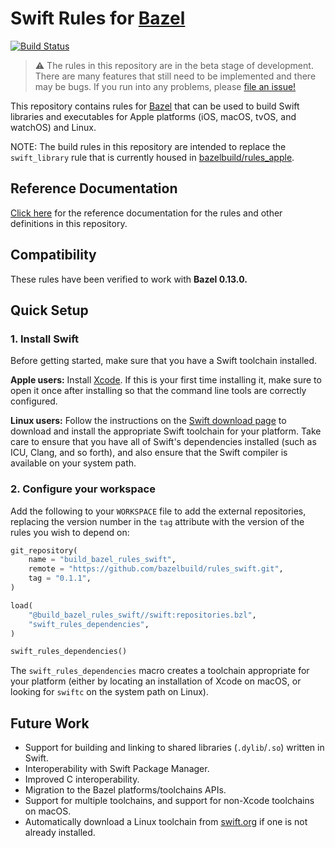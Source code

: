 # Swift Rules for [Bazel](https://bazel.build)

[![Build Status](https://travis-ci.org/bazelbuild/rules_swift.svg?branch=master)](https://travis-ci.org/bazelbuild/rules_swift)

> ⚠️ The rules in this repository are in the beta stage of development. There are
> many features that still need to be implemented and there may be bugs. If you
> run into any problems, please
> [file an issue!](https://github.com/bazelbuild/rules_swift/issues/new)

This repository contains rules for [Bazel](https://bazel.build) that can be
used to build Swift libraries and executables for Apple platforms (iOS, macOS,
tvOS, and watchOS) and Linux.

NOTE: The build rules in this repository are intended to replace the
`swift_library` rule that is currently housed in
[bazelbuild/rules_apple](https://github.com/bazelbuild/rules_apple).

## Reference Documentation

[Click here](https://github.com/bazelbuild/rules_swift/tree/master/doc/index.md)
for the reference documentation for the rules and other definitions in this
repository.

## Compatibility

These rules have been verified to work with **Bazel 0.13.0.**

## Quick Setup

### 1. Install Swift

Before getting started, make sure that you have a Swift toolchain installed.

**Apple users:** Install [Xcode](https://developer.apple.com/xcode/downloads/).
If this is your first time installing it, make sure to open it once after
installing so that the command line tools are correctly configured.

**Linux users:** Follow the instructions on the
[Swift download page](https://swift.org/download/) to download and install the
appropriate Swift toolchain for your platform. Take care to ensure that you have
all of Swift's dependencies installed (such as ICU, Clang, and so forth), and
also ensure that the Swift compiler is available on your system path.

### 2. Configure your workspace

Add the following to your `WORKSPACE` file to add the external repositories,
replacing the version number in the `tag` attribute with the version of the
rules you wish to depend on:

```python
git_repository(
    name = "build_bazel_rules_swift",
    remote = "https://github.com/bazelbuild/rules_swift.git",
    tag = "0.1.1",
)

load(
    "@build_bazel_rules_swift//swift:repositories.bzl",
    "swift_rules_dependencies",
)

swift_rules_dependencies()
```

The `swift_rules_dependencies` macro creates a toolchain appropriate for your
platform (either by locating an installation of Xcode on macOS, or looking for
`swiftc` on the system path on Linux).

## Future Work

* Support for building and linking to shared libraries (`.dylib`/`.so`) written
  in Swift.
* Interoperability with Swift Package Manager.
* Improved C interoperability.
* Migration to the Bazel platforms/toolchains APIs.
* Support for multiple toolchains, and support for non-Xcode toolchains on
  macOS.
* Automatically download a Linux toolchain from [swift.org](https://swift.org)
  if one is not already installed.
